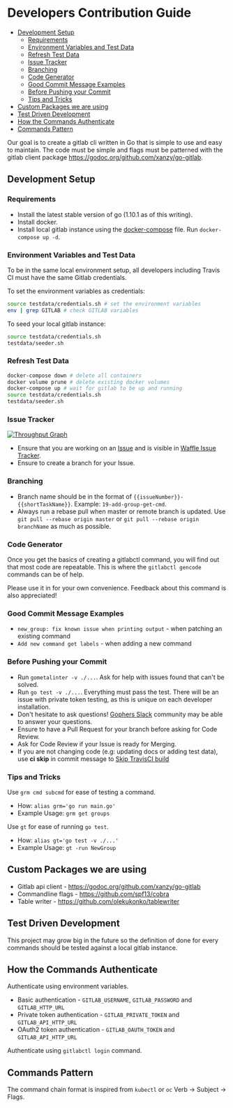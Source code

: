 # Developers Contribution Guide

<!-- vim-markdown-toc GFM -->

* [Development Setup](#development-setup)
	* [Requirements](#requirements)
	* [Environment Variables and Test Data](#environment-variables-and-test-data)
	* [Refresh Test Data](#refresh-test-data)
	* [Issue Tracker](#issue-tracker)
	* [Branching](#branching)
	* [Code Generator](#code-generator)
	* [Good Commit Message Examples](#good-commit-message-examples)
	* [Before Pushing your Commit](#before-pushing-your-commit)
	* [Tips and Tricks](#tips-and-tricks)
* [Custom Packages we are using](#custom-packages-we-are-using)
* [Test Driven Development](#test-driven-development)
* [How the Commands Authenticate](#how-the-commands-authenticate)
* [Commands Pattern](#commands-pattern)

<!-- vim-markdown-toc -->

Our goal is to create a gitlab cli written in Go that is simple to use and
easy to maintain. The code must be simple and flags must be patterned with the
gitlab client package https://godoc.org/github.com/xanzy/go-gitlab.

## Development Setup

### Requirements

* Install the latest stable version of go (1.10.1 as of this writing).
* Install docker.
* Install local gitlab instance using the [docker-compose](./docker-compose.yml) 
file. Run `docker-compose up -d`.

### Environment Variables and Test Data

To be in the same local environment setup, all developers including Travis CI 
must have the same Gitlab credentials.

To set the environment variables as credentials:

```bash
source testdata/credentials.sh # set the environment variables
env | grep GITLAB # check GITLAB variables
```

To seed your local gitlab instance:

```bash
source testdata/credentials.sh
testdata/seeder.sh 
```

### Refresh Test Data

```bash
docker-compose down # delete all containers
docker volume prune # delete existing docker volumes
docker-compose up # wait for gitlab to be up and running
source testdata/credentials.sh
testdata/seeder.sh
```

### Issue Tracker

[![Throughput Graph](http://graphs.waffle.io/devopsctl/gitlabctl/throughput.svg)](https://waffle.io/devopsctl/gitlabctl/metrics)

* Ensure that you are working on an [Issue](https://github.com/devopsctl/gitlabctl/issues) 
and is visible in [Waffle Issue Tracker](https://waffle.io/devopsctl/gitlabctl).
* Ensure to create a branch for your Issue.

### Branching 

* Branch name should be in the format of `{{issueNumber}}-{{shortTaskName}}`. 
Example: `19-add-group-get-cmd`.
* Always run a rebase pull when master or remote branch is updated. 
Use `git pull --rebase origin master` or `git pull --rebase origin branchName` 
as much as possible.

### Code Generator

Once you get the basics of creating a gitlabctl command, you will find out that most code are repeatable. 
This is where the `gitlabctl gencode` commands can be of help.

Please use it in for your own convenience. Feedback about this command is also appreciated!

### Good Commit Message Examples

* `new_group: fix known issue when printing output` - when patching an existing command
* `Add new command get labels` - when adding a new command

### Before Pushing your Commit

* Run `gometalinter -v ./...`. Ask for help with issues found that can't be solved.
* Run `go test -v ./...`. Everything must pass the test. There will be an issue
with private token testing, as this is unique on each developer installation.
* Don't hesitate to ask questions! [Gophers Slack](https://gophers.slack.com) 
community may be able to answer your questions.
* Ensure to have a Pull Request for your branch before asking for Code Review.
* Ask for Code Review if your Issue is ready for Merging.
* If you are not changing code (e.g: updating docs or adding test data), 
use __ci skip__ in commit message to [Skip TravisCI build](https://docs.travis-ci.com/user/customizing-the-build/#Skipping-a-build)

### Tips and Tricks

Use `grm cmd subcmd` for ease of testing a command.
* How: `alias grm='go run main.go'`
* Example Usage: `grm get groups`

Use `gt` for ease of running `go test`.

* How: `alias gt='go test -v ./...'`
* Example Usage: `gt -run NewGroup`


## Custom Packages we are using

* Gitlab api client - https://godoc.org/github.com/xanzy/go-gitlab 
* Commandline flags - https://github.com/spf13/cobra 
* Table writer - https://github.com/olekukonko/tablewriter

## Test Driven Development

This project may grow big in the future so the definition of done for every 
commands should be tested against a local gitlab instance. 

## How the Commands Authenticate

Authenticate using environment variables.

* Basic authentication - `GITLAB_USERNAME`, `GITLAB_PASSWORD` and `GITLAB_HTTP_URL`
* Private token authentication - `GITLAB_PRIVATE_TOKEN` and `GITLAB_API_HTTP_URL`
* OAuth2 token authentication - `GITLAB_OAUTH_TOKEN` and `GITLAB_API_HTTP_URL`

Authenticate using `gitlabctl login` command.

## Commands Pattern

The command chain format is inspired from `kubectl` or `oc` Verb -> Subject -> Flags.

